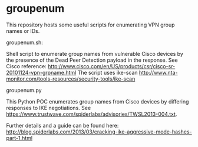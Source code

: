 groupenum
=========

This repository hosts some useful scripts for enumerating VPN group names or IDs.

groupenum.sh:

Shell script to enumerate group names from vulnerable Cisco devices by the presence of the Dead Peer Detection payload in the response. See Cisco reference: http://www.cisco.com/en/US/products/csr/cisco-sr-20101124-vpn-grpname.html
The script uses ike-scan http://www.nta-monitor.com/tools-resources/security-tools/ike-scan

groupenum.py

This Python POC enumerates group names from Cisco devices by differing responses to IKE negotiations. See https://www.trustwave.com/spiderlabs/advisories/TWSL2013-004.txt.


Further details and a guide can be found here:
http://blog.spiderlabs.com/2013/03/cracking-ike-aggressive-mode-hashes-part-1.html
